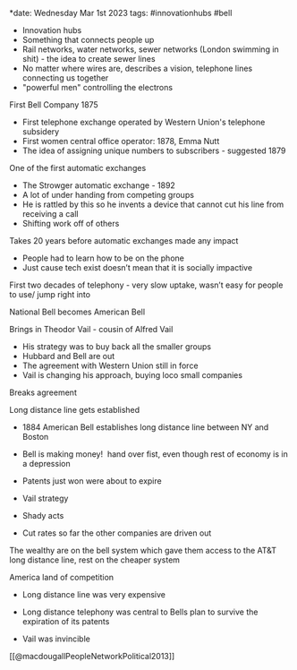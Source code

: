 *date: Wednesday Mar 1st 2023
tags: #innovationhubs #bell


-   Innovation hubs
-   Something that connects people up
-   Rail networks, water networks, sewer networks (London swimming in shit) - the idea to create sewer lines
-   No matter where wires are, describes a vision, telephone lines connecting us together
-  "powerful men" controlling the electrons

First Bell Company 1875
-   First telephone exchange operated by Western Union's telephone subsidery
-   First women central office operator: 1878, Emma Nutt
-   The idea of assigning unique numbers to subscribers - suggested 1879


One of the first automatic exchanges

-   The Strowger automatic exchange - 1892
-   A lot of under handing from competing groups
-   He is rattled by this so he invents a device that cannot cut his line from receiving a call
-   Shifting work off of others

Takes 20 years before automatic exchanges made any impact

-   People had to learn how to be on the phone
-   Just cause tech exist doesn’t mean that it is socially impactive

First two decades of telephony - very slow uptake, wasn’t easy for people to use/ jump right into

National Bell becomes American Bell

Brings in Theodor Vail - cousin of Alfred Vail

-   His strategy was to buy back all the smaller groups
-   Hubbard and Bell are out
-   The agreement with Western Union still in force
-   Vail is changing his approach, buying loco small companies

Breaks agreement

Long distance line gets established

-   1884 American Bell establishes long distance line between NY and Boston
-   Bell is making money!  hand over fist, even though rest of economy is in a depression
-   Patents just won were about to expire
-   Vail strategy

-   Shady acts
-   Cut rates so far the other companies are driven out

The wealthy are on the bell system which gave them access to the AT&T long distance line, rest on the cheaper system

America land of competition

-   Long distance line was very expensive

-   Long distance telephony was central to Bells plan to survive the expiration of its patents
-   Vail was invincible


[[@macdougallPeopleNetworkPolitical2013]]